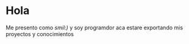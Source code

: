 # **Hola**
Me presento como *smil:)* y soy programdor aca estare exportando mis proyectos y conocimientos

